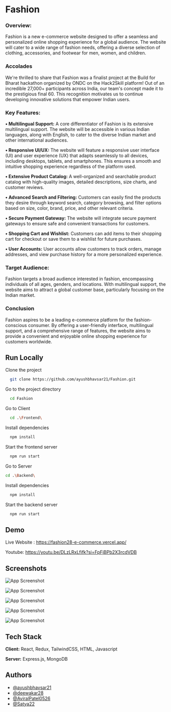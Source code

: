 # Fashion

### Overview:

Fashion is a new e-commerce website designed to offer a seamless and personalized online shopping experience for a global audience. The website will cater to a wide range of fashion needs, offering a diverse selection of clothing, accessories, and footwear for men, women, and children.

### Accolades

We're thrilled to share that Fashion was a finalist project at the Build for Bharat hackathon organized by ONDC on the Hack2Skill platform! Out of an incredible 27,000+ participants across India, our team's concept made it to the prestigious final 60. This recognition motivates us to continue developing innovative solutions that empower Indian users.

### Key Features:

**• Multilingual Support:** A core differentiator of Fashion is its extensive multilingual support. The website will be accessible in various Indian languages, along with English, to cater to the diverse Indian market and other international audiences.


**• Responsive UI/UX:** The website will feature a responsive user interface (UI) and user experience (UX) that adapts seamlessly to all devices, including desktops, tablets, and smartphones. This ensures a smooth and intuitive shopping experience regardless of the platform used.

**• Extensive Product Catalog:** A well-organized and searchable product catalog with high-quality images, detailed descriptions, size charts, and customer reviews.

**• Advanced Search and Filtering:** Customers can easily find the products they desire through keyword search, category browsing, and filter options based on size, color, brand, price, and other relevant criteria. 

**• Secure Payment Gateway:** The website will integrate secure payment gateways to ensure safe and convenient transactions for customers.

**• Shopping Cart and Wishlist:** Customers can add items to their shopping cart for checkout or save them to a wishlist for future purchases.

**• User Accounts:** User accounts allow customers to track orders, manage addresses, and view purchase history for a more personalized experience.



### Target Audience:

Fashion targets a broad audience interested in fashion, encompassing individuals of all ages, genders, and locations. With multilingual support, the website aims to attract a global customer base, particularly focusing on the Indian market.

### Conclusion

Fashion aspires to be a leading e-commerce platform for the fashion-conscious consumer. By offering a user-friendly interface, multilingual support, and a comprehensive range of features, the website aims to provide a convenient and enjoyable online shopping experience for customers worldwide.



## Run Locally

Clone the project

```bash
  git clone https://github.com/ayushbhavsar21/Fashion.git
```

Go to the project directory

```bash
  cd Fashion
```

Go to Client  

```bash
  cd .\Frontend\
```

Install dependencies

```bash
  npm install 
```

Start the frontend server

```bash
  npm run start
```

Go to Server
  ```bash
  cd .\Backend\
```

Install dependencies

```bash
  npm install
```

Start the backend server

```bash
  npm run start
```


## Demo

Live Website : https://fashion28-e-commerce.vercel.app/

Youtube: https://youtu.be/DLzLRxLfifk?si=FpFjBPb2X3rcdVDB
## Screenshots

![App Screenshot](https://devfolio.co/_next/image?url=https%3A%2F%2Fassets.devfolio.co%2Fprojects%2F1c1176faa09f413ca1c408f5d1cb0c8a%2F6e4e4c9f-1323-4e7d-9169-3c5055b4f13c.png&w=1440&q=75)

![App Screenshot](https://devfolio.co/_next/image?url=https%3A%2F%2Fassets.devfolio.co%2Fprojects%2F1c1176faa09f413ca1c408f5d1cb0c8a%2Ff8657497-1db1-44c5-a1fe-4a3322388180.png&w=1440&q=75)

![App Screenshot](https://devfolio.co/_next/image?url=https%3A%2F%2Fassets.devfolio.co%2Fprojects%2F1c1176faa09f413ca1c408f5d1cb0c8a%2F9241a9af-0c46-41c9-bb29-174404eb9f2e.png&w=1440&q=75)

![App Screenshot](https://devfolio.co/_next/image?url=https%3A%2F%2Fassets.devfolio.co%2Fprojects%2F1c1176faa09f413ca1c408f5d1cb0c8a%2F560858eb-887d-47a0-b581-903661d5171c.png&w=1440&q=75)

![App Screenshot](https://devfolio.co/_next/image?url=https%3A%2F%2Fassets.devfolio.co%2Fprojects%2F1c1176faa09f413ca1c408f5d1cb0c8a%2F0520ffb9-a50a-45a9-a0f5-4b36ebfb81cb.png&w=1440&q=75)



## Tech Stack

**Client:** React, Redux, TailwindCSS, HTML, Javascript

**Server:** Express.js, MongoDB



## Authors

- [@ayushbhavsar21](https://github.com/ayushbhavsar21)
- [@deewakar28](https://github.com/deewakar28)
- [@AviralPatel0526](https://github.com/AviralPatel0526)
- [@Satya22](https://github.com/Satya22-26)
